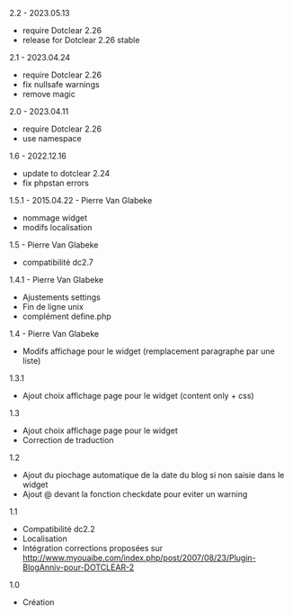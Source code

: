 2.2 - 2023.05.13
* require Dotclear 2.26
* release for Dotclear 2.26 stable

2.1 - 2023.04.24
* require Dotclear 2.26
* fix nullsafe warnings
* remove magic

2.0 - 2023.04.11
* require Dotclear 2.26
* use namespace

1.6 - 2022.12.16
* update to dotclear 2.24
* fix phpstan errors

1.5.1 - 2015.04.22 - Pierre Van Glabeke
* nommage widget
* modifs localisation

1.5 - Pierre Van Glabeke
* compatibilité dc2.7

1.4.1 - Pierre Van Glabeke
* Ajustements settings
* Fin de ligne unix
* complément define.php

1.4 - Pierre Van Glabeke
* Modifs affichage pour le widget (remplacement paragraphe par une liste)

1.3.1
* Ajout choix affichage page pour le widget (content only + css)

1.3
* Ajout choix affichage page pour le widget
* Correction de traduction

1.2
* Ajout du piochage automatique de la date du blog si non saisie dans le widget
* Ajout @ devant la fonction checkdate pour eviter un warning

1.1
* Compatibilité dc2.2
* Localisation
* Intégration corrections proposées sur http://www.myouaibe.com/index.php/post/2007/08/23/Plugin-BlogAnniv-pour-DOTCLEAR-2

1.0
* Création